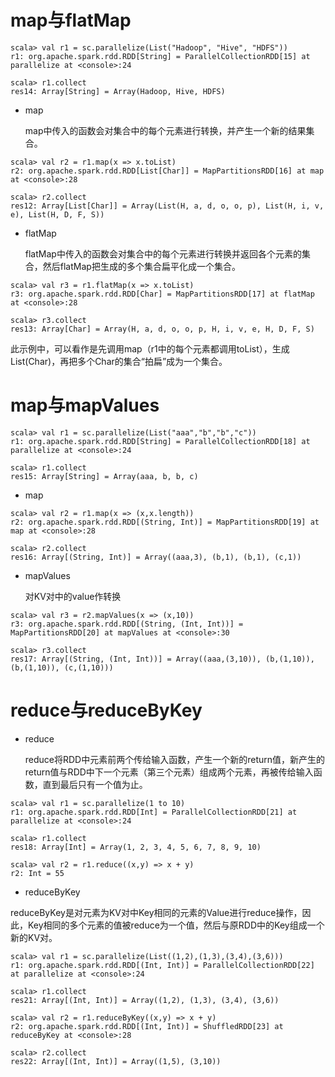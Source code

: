# map与flatMap
```
scala> val r1 = sc.parallelize(List("Hadoop", "Hive", "HDFS"))
r1: org.apache.spark.rdd.RDD[String] = ParallelCollectionRDD[15] at parallelize at <console>:24

scala> r1.collect
res14: Array[String] = Array(Hadoop, Hive, HDFS)
```

- map

  map中传入的函数会对集合中的每个元素进行转换，并产生一个新的结果集合。
```
scala> val r2 = r1.map(x => x.toList)
r2: org.apache.spark.rdd.RDD[List[Char]] = MapPartitionsRDD[16] at map at <console>:28

scala> r2.collect
res12: Array[List[Char]] = Array(List(H, a, d, o, o, p), List(H, i, v, e), List(H, D, F, S))
```

- flatMap

  flatMap中传入的函数会对集合中的每个元素进行转换并返回各个元素的集合，然后flatMap把生成的多个集合扁平化成一个集合。
```
scala> val r3 = r1.flatMap(x => x.toList)
r3: org.apache.spark.rdd.RDD[Char] = MapPartitionsRDD[17] at flatMap at <console>:28

scala> r3.collect
res13: Array[Char] = Array(H, a, d, o, o, p, H, i, v, e, H, D, F, S)
```
  此示例中，可以看作是先调用map（r1中的每个元素都调用toList），生成List(Char)，再把多个Char的集合“拍扁”成为一个集合。

# map与mapValues
```
scala> val r1 = sc.parallelize(List("aaa","b","b","c"))
r1: org.apache.spark.rdd.RDD[String] = ParallelCollectionRDD[18] at parallelize at <console>:24

scala> r1.collect
res15: Array[String] = Array(aaa, b, b, c)
```

- map

```
scala> val r2 = r1.map(x => (x,x.length))
r2: org.apache.spark.rdd.RDD[(String, Int)] = MapPartitionsRDD[19] at map at <console>:28

scala> r2.collect
res16: Array[(String, Int)] = Array((aaa,3), (b,1), (b,1), (c,1))
```

- mapValues

  对KV对中的value作转换
```
scala> val r3 = r2.mapValues(x => (x,10))
r3: org.apache.spark.rdd.RDD[(String, (Int, Int))] = MapPartitionsRDD[20] at mapValues at <console>:30

scala> r3.collect
res17: Array[(String, (Int, Int))] = Array((aaa,(3,10)), (b,(1,10)), (b,(1,10)), (c,(1,10)))
```

# reduce与reduceByKey
- reduce

  reduce将RDD中元素前两个传给输入函数，产生一个新的return值，新产生的return值与RDD中下一个元素（第三个元素）组成两个元素，再被传给输入函数，直到最后只有一个值为止。
```
scala> val r1 = sc.parallelize(1 to 10)
r1: org.apache.spark.rdd.RDD[Int] = ParallelCollectionRDD[21] at parallelize at <console>:24

scala> r1.collect
res18: Array[Int] = Array(1, 2, 3, 4, 5, 6, 7, 8, 9, 10)

scala> val r2 = r1.reduce((x,y) => x + y)
r2: Int = 55
```

- reduceByKey

reduceByKey是对元素为KV对中Key相同的元素的Value进行reduce操作，因此，Key相同的多个元素的值被reduce为一个值，然后与原RDD中的Key组成一个新的KV对。
```
scala> val r1 = sc.parallelize(List((1,2),(1,3),(3,4),(3,6)))
r1: org.apache.spark.rdd.RDD[(Int, Int)] = ParallelCollectionRDD[22] at parallelize at <console>:24

scala> r1.collect
res21: Array[(Int, Int)] = Array((1,2), (1,3), (3,4), (3,6))

scala> val r2 = r1.reduceByKey((x,y) => x + y)
r2: org.apache.spark.rdd.RDD[(Int, Int)] = ShuffledRDD[23] at reduceByKey at <console>:28

scala> r2.collect
res22: Array[(Int, Int)] = Array((1,5), (3,10))
```

